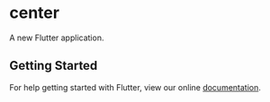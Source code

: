 # center

A new Flutter application.

## Getting Started

For help getting started with Flutter, view our online
[documentation](https://flutter.io/).
